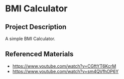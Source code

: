 # BMI Calculator

## Project Description
A simple BMI Calculator.

## Referenced Materials
* https://www.youtube.com/watch?v=CGftYT6KcrM
* https://www.youtube.com/watch?v=sm4QVfhOP6Y
